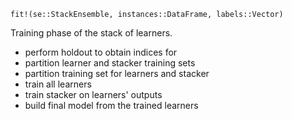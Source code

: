 ```
fit!(se::StackEnsemble, instances::DataFrame, labels::Vector)
```

Training phase of the stack of learners.

  * perform holdout to obtain indices for
  * partition learner and stacker training sets
  * partition training set for learners and stacker
  * train all learners
  * train stacker on learners' outputs
  * build final model from the trained learners
